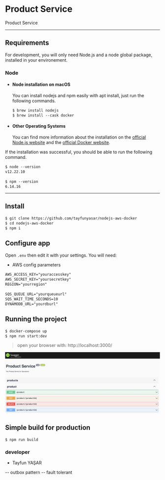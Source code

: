 # Product Service

Product Service

---
## Requirements

For development, you will only need Node.js and a node global package, installed in your environement.

### Node
- #### Node installation on macOS

  You can install nodejs and npm easily with apt install, just run the following commands.

      $ brew install nodejs
      $ brew install --cask docker

- #### Other Operating Systems
  You can find more information about the installation on the [official Node.js website](https://nodejs.org/) and the [official Docker website](https://docker.com/).

If the installation was successful, you should be able to run the following command.

    $ node --version
    v12.22.10

    $ npm --version
    6.14.16

---

## Install

    $ git clone https://github.com/tayfunyasar/nodejs-aws-docker
    $ cd nodejs-aws-docker
    $ npm i

## Configure app

Open `.env` then edit it with your settings. You will need:

- AWS config parameters

```
AWS_ACCESS_KEY="youraccesskey"
AWS_SECRET_KEY="yoursecretkey"
REGION="yourregion"

SQS_QUEUE_URL="yourqueueurl"
SQS_WAIT_TIME_SECONDS=10
DYNAMODB_URL="yourdburl"
```

## Running the project

    $ docker-compose up
    $ npm run start:dev

> open your browser with: http://localhost:3000/

![swagger ss](swagger.png)

## Simple build for production

    $ npm run build

### developer
- Tayfun YAŞAR

 -- outbox pattern
 -- fault tolerant 